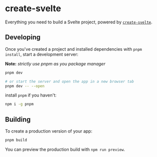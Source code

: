 # create-svelte

Everything you need to build a Svelte project, powered by [`create-svelte`](https://github.com/sveltejs/kit/tree/main/packages/create-svelte).

## Developing

Once you've created a project and installed dependencies with `pnpm install`, start a development server:

**Note:** _strictly use pnpm as you package manager_

```bash
pnpm dev

# or start the server and open the app in a new browser tab
pnpm dev -- --open
```

install `pnpm` if you haven't:

```bash
npm i -g pnpm
```

## Building

To create a production version of your app:

```bash
pnpm build
```

You can preview the production build with `npm run preview`.